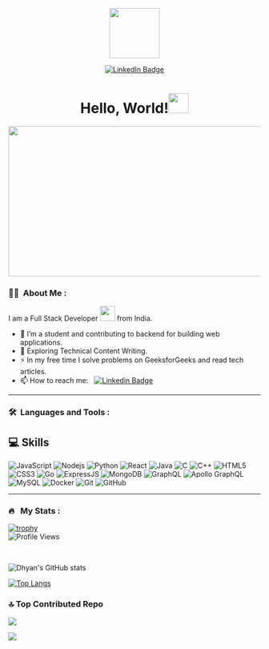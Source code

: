 
<p align="center"><img src="https://media.giphy.com/media/M9gbBd9nbDrOTu1Mqx/giphy.gif" width="100"/></p>
<p align="center">
<a href="https://www.linkedin.com/in/dhyan-shah-42440b249"><img src="https://img.shields.io/badge/LinkedIn-blue?style=for-the-badge&logo=linkedin&logoColor=white" alt="LinkedIn Badge"></a>
</p>



<h1 align="center">Hello, World!<img src="https://media.giphy.com/media/hvRJCLFzcasrR4ia7z/giphy.gif" width="40"></h1>

<p align="center"><img src="https://media.giphy.com/media/dWesBcTLavkZuG35MI/giphy.gif" width="600" height="300"  /></p>

### :man_technologist: &nbsp;About Me :

I am a Full Stack Developer <img src="https://media.giphy.com/media/WUlplcMpOCEmTGBtBW/giphy.gif" width="30"> from India.

- 🔭 I’m a student and contributing to backend for building web applications.
- 🌱 Exploring Technical Content Writing.
- ⚡ In my free time I solve problems on GeeksforGeeks and read tech articles.
- 📫 How to reach me: &nbsp; [![Linkedin Badge](https://img.shields.io/badge/--blue?style=flat&logo=Linkedin&logoColor=white)](https://www.linkedin.com/in/dhyan-shah-42440b249)

---

### 🛠 &nbsp;Languages and Tools :

## 💻 Skills

![JavaScript](https://img.shields.io/badge/-JavaScript-black?style=for-the-badge&logo=javascript)
![Nodejs](https://img.shields.io/badge/-Nodejs-black?style=for-the-badge&logo=Node.js)
![Python](https://img.shields.io/badge/-Python-black?style=for-the-badge&logo=Python)
![React](https://img.shields.io/badge/-React-black?style=for-the-badge&logo=react)
![Java](https://img.shields.io/badge/-java-E34A86?style=for-the-badge&logo=java)
![C](https://img.shields.io/badge/C-00599C?style=for-the-badge&logo=c&logoColor=white)
![C++](https://img.shields.io/badge/-C++-00599C?style=for-the-badge&logo=c)
![HTML5](https://img.shields.io/badge/-HTML5-E34F26?style=for-the-badge&logo=html5&logoColor=white)
![CSS3](https://img.shields.io/badge/-CSS3-1572B6?style=for-the-badge&logo=css3)
![Go](https://img.shields.io/badge/-Go-black?style=for-the-badge&logo=go)
![ExpressJS](https://img.shields.io/badge/Express.js-404D59?style=for-the-badge)
![MongoDB](https://img.shields.io/badge/-MongoDB-black?style=for-the-badge&logo=mongodb)
![GraphQL](https://img.shields.io/badge/-GraphQL-E10098?style=for-the-badge&logo=graphql)
![Apollo GraphQL](https://img.shields.io/badge/-Apollo%20GraphQL-311C87?style=for-the-badge&logo=apollo-graphql)
![MySQL](https://img.shields.io/badge/-MySQL-black?style=for-the-badge&logo=mysql)
![Docker](https://img.shields.io/badge/-Docker-black?style=for-the-badge&logo=docker)
![Git](https://img.shields.io/badge/-Git-black?style=for-the-badge&logo=git)
![GitHub](https://img.shields.io/badge/-GitHub-181717?style=for-the-badge&logo=github)


---

### 🔥 &nbsp; My Stats :

[![trophy](https://github-profile-trophy.vercel.app/?username=Saurav-Navdhare&theme=monokai&row=1&column=7&margin-w=15)](https://github.com/ryo-ma/github-profile-trophy)<br>
![Profile Views](https://komarev.com/ghpvc/?username=Saurav-Navdharea&label=Profile+Views)

<br>




![Dhyan's GitHub stats](https://github-readme-stats.vercel.app/api?username=dhyanshah22&show_icons=true)

[![Top Langs](https://github-readme-stats.vercel.app/api/top-langs/?username=dhyanshah22&layout=pie)](https://github.com/anuraghazra/github-readme-stats)

### 🔝 Top Contributed Repo
![](https://github-contributor-stats.vercel.app/api?username=DhyanShah22&limit=5&theme=tokyonight&combine_all_yearly_contributions=true)

![](https://github-readme-streak-stats.herokuapp.com/?user=DhyanShah22&theme=merko&hide_border=false)<br/>


